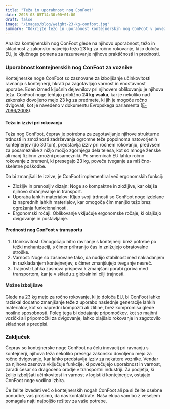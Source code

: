 ```yaml
---
title: "Teža in uporabnost nog ConFoot"
date: 2025-03-05T14:30:00+01:00
draft: false
image: "/images/blog/weight-23-kg-confoot.jpg"
summary: "Odkrijte težo in uporabnost kontejnerskih nog ConFoot v povezavi z zakonsko največjo težo 23 kg za ročno rokovanje po smernicah EU."
---
```


Analiza kontejnerskih nog ConFoot glede na njihovo uporabnost, težo in skladnost z zakonsko največjo težo 23 kg za ročno rokovanje, ki jo določa EU, je ključnega pomena za razumevanje njihove praktičnosti in prednosti.

### Uporabnost kontejnerskih nog ConFoot za voznike

Kontejnerske noge ConFoot so zasnovane za izboljšanje učinkovitosti ravnanja s kontejnerji, hkrati pa zagotavljajo varnost in enostavnost uporabe. Eden izmed ključnih dejavnikov pri njihovem oblikovanju je njihova teža. ConFoot noge tehtajo približno **24 kg vsaka**, kar je nekoliko nad zakonsko dovoljeno mejo 23 kg za predmete, ki jih je mogoče ročno dvigovati, kot je navedeno v dokumentu Evropskega parlamenta ([E-7096/2008](https://www.europarl.europa.eu/doceo/document/E-6-2008-7096_EN.html)).

#### Teža in izzivi pri rokovanju
Teža nog ConFoot, čeprav je potrebna za zagotavljanje njihove strukturne trdnosti in zmožnosti zadrževanja ogromne teže popolnoma natovorjenih kontejnerjev (do 30 ton), predstavlja izziv pri ročnem rokovanju, predvsem za posameznike z nižjo močjo zgornjega dela telesa, kot so mnoge ženske ali manj fizično zmožni posamezniki. Po smernicah EU lahko ročno rokovanje z bremeni, ki presegajo 23 kg, poveča tveganje za mišično-skeletne poškodbe.

Da bi zmanjšali te izzive, je ConFoot implementiral več ergonomskih funkcij:
- Zložljiv in prenosljiv dizajn: Noge so kompaktne in zložljive, kar olajša njihovo shranjevanje in transport.
- Uporaba lahkih materialov: Kljub svoji trdnosti so ConFoot noge izdelane iz naprednih lahkih materialov, kar omogoča čim manjšo težo brez ogrožanja funkcionalnosti.
- Ergonomski ročaji: Oblikovanje vključuje ergonomske ročaje, ki olajšajo dvigovanje in postavljanje.

#### Prednosti nog ConFoot v transportu
1. Učinkovitost: Omogočajo hitro ravnanje s kontejnerji brez potrebe po težki mehanizaciji, s čimer prihranijo čas in znižujejo obratovalne stroške.
2. Varnost: Noge so zasnovane tako, da nudijo stabilnost med nakladanjem in razkladanjem kontejnerjev, s čimer zmanjšujejo tveganje nesreč.
3. Trajnost: Lahka zasnova prispeva k zmanjšani porabi goriva med transportom, kar je v skladu z globalnimi cilji trajnosti.

#### Možne izboljšave
Glede na 23 kg mejo za ročno rokovanje, ki jo določa EU, bi ConFoot lahko raziskal dodatno zmanjšanje teže z uporabo naslednje generacije lahkih materialov, kot so napredni kompoziti ali zlitine, brez kompromisa glede nosilne sposobnosti. Poleg tega bi dodajanje pripomočkov, kot so majhni vozički ali pripomočki za dvigovanje, lahko olajšalo rokovanje in zagotovilo skladnost s predpisi.

### Zaključek
Čeprav so kontejnerske noge ConFoot na čelu inovacij pri ravnanju s kontejnerji, njihova teža nekoliko presega zakonsko dovoljeno mejo za ročno dvigovanje, kar lahko predstavlja izziv za nekatere voznike. Vendar pa njihova zasnova vključuje funkcije, ki povečujejo uporabnost in varnost, zaradi česar so dragoceno orodje v transportni industriji. Za podjetja, ki želijo izboljšati učinkovitost in varnost v logistiki kontejnerjev, ostajajo ConFoot noge vodilna izbira.

Če želite izvedeti več o kontejnerskih nogah ConFoot ali pa si želite osebne ponudbe, vas prosimo, da nas kontaktirate. Naša ekipa vam bo z veseljem pomagala najti najboljšo rešitev za vaše potrebe.